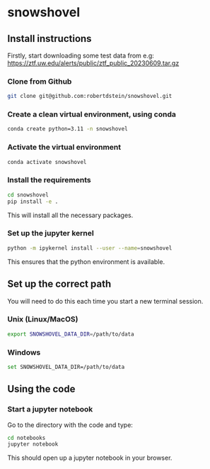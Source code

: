 # snowshovel

## Install instructions

Firstly, start downloading some test data from e.g: https://ztf.uw.edu/alerts/public/ztf_public_20230609.tar.gz

### Clone from Github

```bash
git clone git@github.com:robertdstein/snowshovel.git
```

### Create a clean virtual environment, using conda

```bash
conda create python=3.11 -n snowshovel
```

### Activate the virtual environment

```bash
conda activate snowshovel
```

### Install the requirements

```bash
cd snowshovel
pip install -e .
```

This will install all the necessary packages.

### Set up the jupyter kernel

```bash
python -m ipykernel install --user --name=snowshovel
```
This ensures that the python environment is available.

## Set up the correct path

You will need to do this each time you start a new terminal session.

### Unix (Linux/MacOS)

```bash
export SNOWSHOVEL_DATA_DIR=/path/to/data
```

### Windows

```bash
set SNOWSHOVEL_DATA_DIR=/path/to/data
```

## Using the code

### Start a jupyter notebook

Go to the directory with the code and type:

```bash
cd notebooks
jupyter notebook
```

This should open up a jupyter notebook in your browser. 
